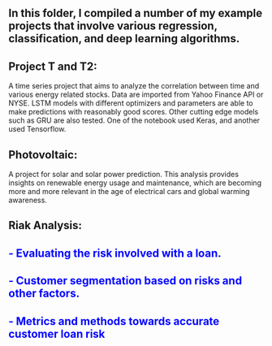 ## In this folder, I compiled a number of my example projects that involve various regression, classification, and deep learning algorithms.


##  Project T and T2: 
A time series project that aims to analyze the correlation between time and various energy related stocks. Data are imported from Yahoo Finance API or NYSE. LSTM models with different optimizers and parameters are able to make predictions with reasonably good scores. Other cutting edge models such as GRU are also tested. One of the notebook used Keras, and another used Tensorflow.
##   Photovoltaic:
A project for solar and solar power prediction. This analysis provides insights on renewable energy usage and maintenance, which are becoming more and more relevant in the age of electrical cars and global warming awareness.
##   Riak Analysis:
 ##  <font color='blue'> - Evaluating the risk involved with a loan.
 ## <font color='blue'>  - Customer segmentation based on risks and other factors.
 ## <font color='blue'>  - Metrics and methods towards accurate customer loan risk 

